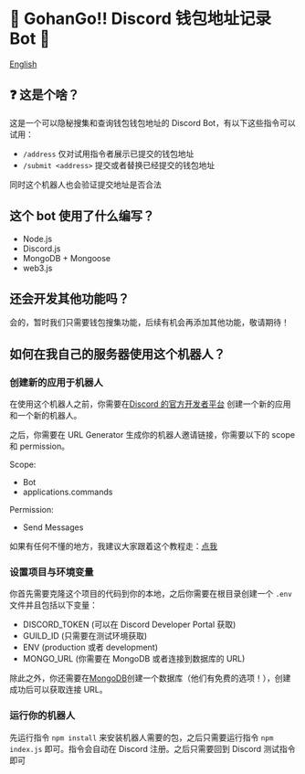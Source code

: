 # 🍚 GohanGo!! Discord 钱包地址记录 Bot 🍚

[English](README.md)

## ❓ 这是个啥？

这是一个可以隐秘搜集和查询钱包钱包地址的 Discord Bot，有以下这些指令可以试用：

- `/address` 仅对试用指令者展示已提交的钱包地址
- `/submit <address>` 提交或者替换已经提交的钱包地址

同时这个机器人也会验证提交地址是否合法

## 这个 bot 使用了什么编写？

- Node.js
- Discord.js
- MongoDB + Mongoose
- web3.js

## 还会开发其他功能吗？

会的，暂时我们只需要钱包搜集功能，后续有机会再添加其他功能，敬请期待！

## 如何在我自己的服务器使用这个机器人？

### 创建新的应用于机器人

在使用这个机器人之前，你需要在[Discord 的官方开发者平台](https://discord.com/developers) 创建一个新的应用和一个新的机器人。

之后，你需要在 URL Generator 生成你的机器人邀请链接，你需要以下的 scope 和 permission。

Scope:

- Bot
- applications.commands

Permission:

- Send Messages

如果有任何不懂的地方，我建议大家跟着这个教程走：[点我](https://discordjs.guide/#before-you-begin)

### 设置项目与环境变量

你首先需要克隆这个项目的代码到你的本地，之后你需要在根目录创建一个 `.env` 文件并且包括以下变量：

- DISCORD_TOKEN (可以在 Discord Developer Portal 获取)
- GUILD_ID (只需要在测试环境获取)
- ENV (production 或者 development)
- MONGO_URL (你需要在 MongoDB 或者连接到数据库的 URL)

除此之外，你还需要在[MongoDB](https://www.mongodb.com/)创建一个数据库（他们有免费的选项！），创建成功后可以获取连接 URL。

### 运行你的机器人

先运行指令 `npm install` 来安装机器人需要的包，之后只需要运行指令 `npm index.js` 即可。指令会自动在 Discord 注册。之后只需要回到 Discord 测试指令即可
